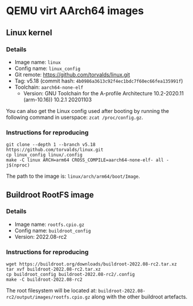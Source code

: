 <!--
     Copyright 2024, UNSW
     SPDX-License-Identifier: CC-BY-SA-4.0
-->

# QEMU virt AArch64 images

## Linux kernel

### Details
* Image name: `linux`
* Config name: `linux_config`
* Git remote: https://github.com/torvalds/linux.git
* Tag: v5.18 (commit hash: `4b0986a3613c92f4ec1bdc7f60ec66fea135991f`)
* Toolchain: `aarch64-none-elf`
    * Version: GNU Toolchain for the A-profile Architecture 10.2-2020.11 (arm-10.16)) 10.2.1 20201103

You can also get the Linux config used after booting by running the following
command in userspace: `zcat /proc/config.gz`.

### Instructions for reproducing
```
git clone --depth 1 --branch v5.18 https://github.com/torvalds/linux.git
cp linux_config linux/.config
make -C linux ARCH=arm64 CROSS_COMPILE=aarch64-none-elf- all -j$(nproc)
```

The path to the image is: `linux/arch/arm64/boot/Image`.

## Buildroot RootFS image

### Details
* Image name: `rootfs.cpio.gz`
* Config name: `buildroot_config`
* Version: 2022.08-rc2

### Instructions for reproducing

```
wget https://buildroot.org/downloads/buildroot-2022.08-rc2.tar.xz
tar xvf buildroot-2022.08-rc2.tar.xz
cp buildroot_config buildroot-2022.08-rc2/.config
make -C buildroot-2022.08-rc2
```

The root filesystem will be located at: `buildroot-2022.08-rc2/output/images/rootfs.cpio.gz` along
with the other buildroot artefacts.
